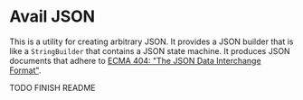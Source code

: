 Avail JSON
===============================================================================

This is a utility for creating arbitrary JSON. It provides a JSON builder that 
is like a `StringBuilder` that contains a JSON state machine. It produces JSON 
documents that adhere to [ECMA 404: "The JSON Data Interchange Format"](http://www.ecma-international.org/publications/files/ECMA-ST/ECMA-404.pdf).

TODO FINISH README
